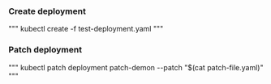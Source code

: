 ### Create deployment

"""
kubectl create -f test-deployment.yaml
"""

### Patch deployment
"""
kubectl patch deployment patch-demon --patch "$(cat patch-file.yaml)"
"""